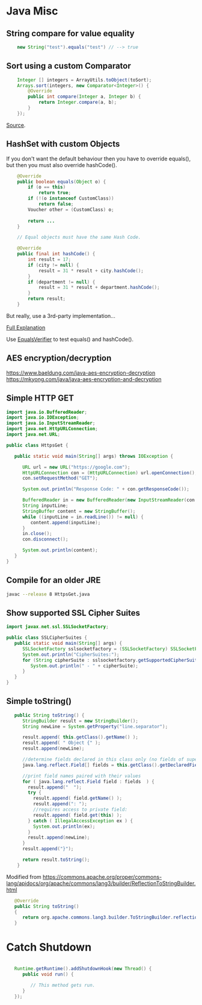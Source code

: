 # Java Misc

## String compare for value equality
```java
    new String("test").equals("test") // --> true 
```

## Sort using a custom Comparator
```java
    Integer [] integers = ArrayUtils.toObject(toSort);
    Arrays.sort(integers, new Comparator<Integer>() {
        @Override
        public int compare(Integer a, Integer b) {
            return Integer.compare(a, b);
        }
    });
```

[Source](https://www.baeldung.com/java-sorting).


## HashSet with custom Objects

If you don't want the default behaviour then you have to override equals(), but then you must also override hashCode().

```java
    @Override
    public boolean equals(Object o) {
        if (o == this)
            return true;
        if (!(o instanceof CustomClass))
            return false;
        Voucher other = (CustomClass) o;
        
        return ...
    }

    // Equal objects must have the same Hash Code.

    @Override
    public final int hashCode() {
        int result = 17;
        if (city != null) {
            result = 31 * result + city.hashCode();
        }
        if (department != null) {
            result = 31 * result + department.hashCode();
        }
        return result;
    }

```

But really, use a 3rd-party implementation...

[Full Explanation](https://www.baeldung.com/java-equals-hashcode-contracts)

Use [EqualsVerifier](https://jqno.nl/equalsverifier/) to test equals() and hashCode().


## AES encryption/decryption
https://www.baeldung.com/java-aes-encryption-decryption
https://mkyong.com/java/java-aes-encryption-and-decryption


## Simple HTTP GET
```java
import java.io.BufferedReader;
import java.io.IOException;
import java.io.InputStreamReader;
import java.net.HttpURLConnection;
import java.net.URL;

public class HttpsGet {

   public static void main(String[] args) throws IOException {

      URL url = new URL("https://google.com");
      HttpURLConnection con = (HttpURLConnection) url.openConnection();
      con.setRequestMethod("GET");

      System.out.println("Response Code: " + con.getResponseCode());

      BufferedReader in = new BufferedReader(new InputStreamReader(con.getInputStream()));
      String inputLine;
      StringBuffer content = new StringBuffer();
      while ((inputLine = in.readLine()) != null) {
         content.append(inputLine);
      }
      in.close();
      con.disconnect();

      System.out.println(content);
   }
}
```

## Compile for an older JRE
```bash
javac --release 8 HttpsGet.java
```

## Show supported SSL Cipher Suites
```java
import javax.net.ssl.SSLSocketFactory;

public class SSLCipherSuites {
   public static void main(String[] args) {
      SSLSocketFactory sslsocketfactory = (SSLSocketFactory) SSLSocketFactory.getDefault();
      System.out.println("CipherSuites:");
      for (String cipherSuite : sslsocketfactory.getSupportedCipherSuites()) {
         System.out.println(" - " + cipherSuite);
      }
   }
}
```

## Simple toString()
```java
   public String toString() {
      StringBuilder result = new StringBuilder();
      String newLine = System.getProperty("line.separator");

      result.append( this.getClass().getName() );
      result.append( " Object {" );
      result.append(newLine);

      //determine fields declared in this class only (no fields of superclass)
      java.lang.reflect.Field[] fields = this.getClass().getDeclaredFields();

      //print field names paired with their values
      for ( java.lang.reflect.Field field : fields  ) {
        result.append("  ");
        try {
          result.append( field.getName() );
          result.append(": ");
          //requires access to private field:
          result.append( field.get(this) );
        } catch ( IllegalAccessException ex ) {
          System.out.println(ex);
        }
        result.append(newLine);
      }
      result.append("}");

      return result.toString();
    }
```

Modified from https://commons.apache.org/proper/commons-lang/apidocs/org/apache/commons/lang3/builder/ReflectionToStringBuilder.html
```java
   @Override
   public String toString()
   {
      return org.apache.commons.lang3.builder.ToStringBuilder.reflectionToString(this);
   }
```

# Catch Shutdown

```java

   Runtime.getRuntime().addShutdownHook(new Thread() {
      public void run() {

         // This method gets run.
      }
   });
```
